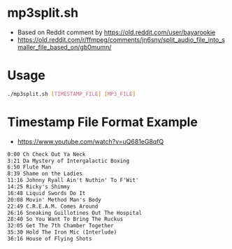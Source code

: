 # mp3split.sh
* Based on Reddit comment by https://old.reddit.com/user/bayarookie
* https://old.reddit.com/r/ffmpeg/comments/jn6sny/split_audio_file_into_smaller_file_based_on/gb0mumn/

# Usage
```bash
./mp3split.sh [TIMESTAMP_FILE] [MP3_FILE]
```

# Timestamp File Format Example
*  https://www.youtube.com/watch?v=uQ681eG8qfQ
```txt
0:00 Ch Check Out Ya Neck
3:21 Da Mystery of Intergalactic Boxing
6:50 Flute Man
8:39 Shame on the Ladies
11:16 Johnny Ryall Ain't Nuthin' To F'Wit'
14:25 Ricky's Shimmy
16:48 Liquid Swords Do It
20:08 Movin' Method Man's Body
22:49 C.R.E.A.M. Comes Around
26:16 Sneaking Guillotines Out The Hospital
28:40 So You Want To Bring The Ruckus
32:05 Get The 7th Chamber Together
35:30 Hold The Iron Mic (Interlude)
36:16 House of Flying Shots
```
